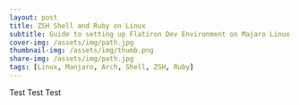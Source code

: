 ```yaml
---
layout: post
title: ZSH Shell and Ruby on Linux
subtitle: Guide to setting up Flatiron Dev Environment on Majaro Linux
cover-img: /assets/img/path.jpg
thumbnail-img: /assets/img/thumb.png
share-img: /assets/img/path.jpg
tags: [Linux, Manjaro, Arch, Shell, ZSH, Ruby]
---
```


Test Test Test